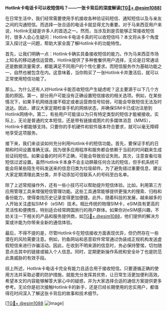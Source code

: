 **Hotlink卡电话卡可以收短信吗？——一张卡背后的深度解读[[TG💪+ @esim1088](https://t.me/s/esim1088)]**

在日常生活中，我们经常需要使用手机接收各种验证码短信、通知短信以及与亲友之间的沟通短信。而选择一张合适的电话卡就显得尤为重要。对于马来西亚用户来说，Hotlink无疑是许多人的首选之一。然而，当涉及到是否能够正常接收短信时，很多人会心生疑问：Hotlink卡电话卡真的可以收短信吗？本文将从多个角度深入探讨这一问题，帮助大家全面了解Hotlink卡的功能特性。

首先，让我们明确一点：Hotlink卡确实具备接收短信的能力。作为马来西亚市场上知名的移动通信运营商，Hotlink提供了多种套餐供用户选择，无论是日常通话还是数据流量需求，都能满足不同用户的个性化要求。而短信服务作为基础功能之一，自然也被包含在内。这意味着，当你购买了一张Hotlink卡并激活后，就可以正常使用短信功能了。

那么，为什么还有人对Hotlink卡能否收短信产生疑虑呢？这主要源于以下几个方面的原因。第一，部分用户可能没有正确设置短信接收的相关选项。例如，在某些情况下，如果手机网络连接不稳定或者运营商信号较弱，可能会导致短信无法及时送达。因此，建议大家定期检查手机的网络状态，并确保SIM卡已成功注册到Hotlink网络中。第二，有些用户可能误以为只有特定类型的短信才能被接收。实际上，无论是普通的文本短信，还是带有链接或图片的多媒体消息（MMS），Hotlink卡都能够支持。只要你的手机硬件和软件版本符合要求，就可以毫无障碍地享受这项服务。

接下来，我们来谈谈如何充分利用Hotlink卡的短信功能。首先，要保证手机的日期和时间设置准确无误。因为很多应用程序和服务都会依赖于当前的时间戳来生成验证码短信。如果设备的时间不正确，可能会导致验证失败。其次，注意查看垃圾短信过滤设置。虽然Hotlink卡本身不会主动屏蔽任何合法的短信，但手机系统可能会将某些陌生号码发送来的信息归类为垃圾邮件。为了避免错过重要信息，建议大家定期清理此类分类，并手动添加可信联系人的号码至白名单。

除了上述常规操作外，还有一些小技巧可以帮助提升短信体验。比如，利用第三方应用管理工具来增强短信管理功能。这些工具通常能够提供更强大的搜索、归档和备份能力，使得查找历史记录变得更加便捷。此外，随着科技的发展，越来越多的人开始关注虚拟SIM卡（eSIM）技术。相比传统的物理SIM卡，eSIM具有更高的灵活性和便携性，特别适合经常跨国旅行的用户群体。如果你对eSIM感兴趣，不妨关注一下相关的产品和服务提供商，如[TG💪+ @esim1088](https://t.me/s/esim1088)，他们提供的解决方案或许能为你带来全新的通信体验。

最后，不得不提的是，尽管Hotlink卡在短信接收方面表现优异，但仍然存在一些潜在的风险需要注意。例如，钓鱼网站和恶意软件常常通过伪装成正规机构发送虚假短信来进行诈骗活动。因此，在收到不明来源的信息时，务必保持警惕，切勿随意点击其中的链接或输入个人信息。同时，定期更新操作系统和安全补丁也是防范此类威胁的有效手段。

综上所述，Hotlink卡电话卡完全有能力且适合用于接收短信。只要遵循正确的使用方法并采取必要的防护措施，就能充分发挥其优势，让日常生活更加便利高效。希望本文的内容能够解答大家心中的疑惑，并为大家选择合适的通信方案提供更多参考。无论你是初次接触Hotlink卡的新手，还是已经长期使用的忠实用户，都值得花时间深入了解这张卡背后的故事和技术细节。

[[TG💪+ @esim1088](https://t.me/s/esim1088) ![Image](https://i.postimg.cc/4NQfJmqS/Snipaste-2025-05-13-00-14-12.png)]